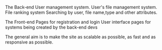 The Back-end
    User management system.
    User's file management system.
    File ranking system
    Searching by user, file name,type and other attributes.

The Front-end
    Pages for registration and login
    User interface pages for systems being created by the back-end devs

The general aim is to make the site as scalable as possible, as fast and as responsive as possible.

